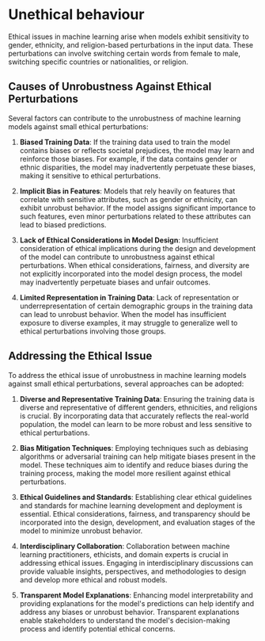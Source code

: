 # Unethical behaviour

Ethical issues in machine learning arise when models exhibit sensitivity to gender, ethnicity, and religion-based perturbations in the input data. These perturbations can involve switching certain words from female to male, switching specific countries or nationalities, or religion.

## Causes of Unrobustness Against Ethical Perturbations

Several factors can contribute to the unrobustness of machine learning models against small ethical perturbations:

1. **Biased Training Data**: If the training data used to train the model contains biases or reflects societal prejudices, the model may learn and reinforce those biases. For example, if the data contains gender or ethnic disparities, the model may inadvertently perpetuate these biases, making it sensitive to ethical perturbations.

2. **Implicit Bias in Features**: Models that rely heavily on features that correlate with sensitive attributes, such as gender or ethnicity, can exhibit unrobust behavior. If the model assigns significant importance to such features, even minor perturbations related to these attributes can lead to biased predictions.

3. **Lack of Ethical Considerations in Model Design**: Insufficient consideration of ethical implications during the design and development of the model can contribute to unrobustness against ethical perturbations. When ethical considerations, fairness, and diversity are not explicitly incorporated into the model design process, the model may inadvertently perpetuate biases and unfair outcomes.

4. **Limited Representation in Training Data**: Lack of representation or underrepresentation of certain demographic groups in the training data can lead to unrobust behavior. When the model has insufficient exposure to diverse examples, it may struggle to generalize well to ethical perturbations involving those groups.

## Addressing the Ethical Issue

To address the ethical issue of unrobustness in machine learning models against small ethical perturbations, several approaches can be adopted:

1. **Diverse and Representative Training Data**: Ensuring the training data is diverse and representative of different genders, ethnicities, and religions is crucial. By incorporating data that accurately reflects the real-world population, the model can learn to be more robust and less sensitive to ethical perturbations.

2. **Bias Mitigation Techniques**: Employing techniques such as debiasing algorithms or adversarial training can help mitigate biases present in the model. These techniques aim to identify and reduce biases during the training process, making the model more resilient against ethical perturbations.

3. **Ethical Guidelines and Standards**: Establishing clear ethical guidelines and standards for machine learning development and deployment is essential. Ethical considerations, fairness, and transparency should be incorporated into the design, development, and evaluation stages of the model to minimize unrobust behavior.

4. **Interdisciplinary Collaboration**: Collaboration between machine learning practitioners, ethicists, and domain experts is crucial in addressing ethical issues. Engaging in interdisciplinary discussions can provide valuable insights, perspectives, and methodologies to design and develop more ethical and robust models.

5. **Transparent Model Explanations**: Enhancing model interpretability and providing explanations for the model's predictions can help identify and address any biases or unrobust behavior. Transparent explanations enable stakeholders to understand the model's decision-making process and identify potential ethical concerns.


